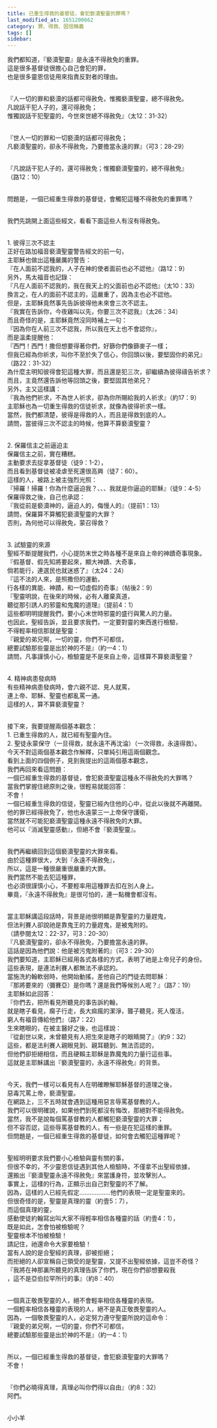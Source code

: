 ```yaml
---
title: 已重生得救的基督徒，會犯褻瀆聖靈的罪嗎？
last_modified_at: 1651200662
category: 罪、得救、因信稱義
tags: []
sidebar: 
---
```


<p>我們都知道，『褻瀆聖靈』是永遠不得赦免的重罪。<br/>
這是很多基督徒很擔心自己會犯的罪，<br/>
也是很多靈恩信徒用來指責反對者的理由。</p>
<p><br/>
『人一切的罪和褻瀆的話都可得赦免，惟獨褻瀆聖靈，總不得赦免。<br/>
凡說話干犯人子的，還可得赦免；<br/>
惟獨說話干犯聖靈的，今世來世總不得赦免』（太12：31-32）</p>
<p><br/>
『世人一切的罪和一切褻瀆的話都可得赦免；<br/>
凡褻瀆聖靈的，卻永不得赦免，乃要擔當永遠的罪』（可3：28-29）</p>
<p><br/>
『凡說話干犯人子的，還可得赦免；惟獨褻瀆聖靈的，總不得赦免』<br/>
（路12：10）</p>
<p><br/>
問題是，一個已經重生得救的基督徒，會觸犯這種不得赦免的重罪嗎？</p>
<p><br/>
我們先跳開上面這些經文，看看下面這些人有沒有得赦免。</p>
<p><br/>
1. 彼得三次不認主<br/>
正好在路加福音褻瀆聖靈警告經文的前一句，<br/>
主耶穌也做出這種嚴厲的警告：<br/>
『在人面前不認我的，人子在神的使者面前也必不認他』（路12：9）<br/>
另外，馬太福音也記錄：<br/>
『凡在人面前不認我的，我在我天上的父面前也必不認他』（太10：33）<br/>
換言之，在人的面前不認主的，這嚴重了，因為主也必不認他。<br/>
但是，主耶穌竟然事先告訴彼得他未來會三次不認主。<br/>
『我實在告訴你，今夜雞叫以先，你要三次不認我』（太26：34）<br/>
而且奇怪的是，主耶穌竟然沒同時補上一句：<br/>
『因為你在人前三次不認我，所以我在天上也不會認你』，<br/>
而是溫柔提醒他：<br/>
『西門！西門！撒但想要得著你們，好篩你們像篩麥子一樣；<br/>
但我已經為你祈求，叫你不至於失了信心，你回頭以後，要堅固你的弟兄』<br/>
（路22：31-32）<br/>
為什麼主明知彼得會犯這種大罪，而且還是犯三次，卻繼續為彼得禱告祈求？<br/>
而且，主竟然還告訴他等回頭之後，要堅固其他弟兄？<br/>
另外，主又這樣講：<br/>
『我為他們祈求，不為世人祈求，卻為你所賜給我的人祈求』（約17：9）<br/>
主耶穌也為一切重生得救的信徒祈求，就像為彼得祈求一樣。<br/>
當然，我們都清楚，彼得是得救的人，而且是得救到底的人。<br/>
請問，當彼得三次不認主的時候，他算不算褻瀆聖靈？</p>
<p><br/>
2. 保羅信主之前逼迫主<br/>
保羅信主之前，實在糟糕。<br/>
主動要求去捉拿基督徒（徒9：1-2），<br/>
而且看到基督徒被凌虐至死還很高興（徒7：60）。<br/>
這樣的人，被路上被主強烈光照：<br/>
『掃羅！掃羅！你為什麼逼迫我？、、、我就是你逼迫的耶穌』（徒9：4-5）<br/>
保羅得救之後，自己也承認：<br/>
『我從前是褻瀆神的，逼迫人的，侮慢人的』（提前1：13）<br/>
請問，保羅算不算觸犯褻瀆聖靈的大罪？<br/>
否則，為何他可以得赦免，蒙召得救？</p>
<p><br/>
3. 試驗靈的來源<br/>
聖經不斷提醒我們，小心提防末世之時各種不是來自上帝的神蹟奇事現象。<br/>
『假基督、假先知將要起來，顯大神蹟、大奇事，<br/>
倘若能行，連選民也就迷惑了』（太24：24）<br/>
『這不法的人來，是照撒但的運動，<br/>
行各樣的異能、神蹟，和一切虛假的奇事』（帖後2：9）<br/>
『聖靈明說，在後來的時候，必有人離棄真道，<br/>
聽從那引誘人的邪靈和鬼魔的道理』（提前4：1）<br/>
這些都明明提醒我們，要小心末世時邪靈的盛行與驚人的力量。<br/>
也因此，聖經告訴，並且要求我們，一定要對靈的東西進行檢驗，<br/>
不得輕率相信那就是聖靈：<br/>
『親愛的弟兄啊，一切的靈，你們不可都信，<br/>
總要試驗那些靈是出於神的不是』（約一4：1）<br/>
請問，凡事謹慎小心，檢驗靈是不是來自上帝，這樣算不算褻瀆聖靈？</p>
<p><br/>
4. 精神病患發病時<br/>
有些精神病患發病時，會六親不認、見人就罵，<br/>
連上帝、耶穌、聖靈也都亂罵一通。<br/>
這樣的人，算不算褻瀆聖靈？</p>
<p><br/>
接下來，我要提醒兩個基本觀念：<br/>
1. 已重生得救的人，就已經有聖靈內住。<br/>
2. 聖徒永蒙保守（一旦得救，就永遠不再沈淪）（一次得救，永遠得救）。<br/>
今天不對這兩個基本觀念作解釋，只單純引用這兩個觀念。<br/>
看到上面的四個例子，見到我提出的這兩個基本觀念，<br/>
我們再回來看這問題：<br/>
一個已經重生得救的基督徒，會犯褻瀆聖靈這種永不得赦免的大罪嗎？<br/>
當我們掌握住總原則之後，很輕易就能回答：<br/>
不會！<br/>
一個已經重生得救的信徒，聖靈已經內住他的心中，從此以後就不再離開。<br/>
他的罪已經得赦免了，他也永遠蒙三一上帝保守護衛，<br/>
當然就不可能犯褻瀆聖靈這種永遠不得赦免的大罪。<br/>
他可以『消滅聖靈感動』，但絕不會『褻瀆聖靈』。</p>
<p><br/>
我們再繼續回到這個褻瀆聖靈的大罪來看。<br/>
由於這種罪很大，大到『永遠不得赦免』，<br/>
所以，這是一種很嚴重很嚴重的大罪。<br/>
我們當然不能去犯這種罪，<br/>
也必須很謹慎小心，不要輕率用這種罪去扣在別人身上。<br/>
畢竟，『永遠不得赦免』是很可怕的，連一點機會都沒有。</p>
<p><br/>
當主耶穌講這段話時，背景是祂很明顯是靠聖靈的力量趕鬼，<br/>
但法利賽人卻說祂是靠鬼王的力量趕鬼，是被鬼附的。<br/>
（請參閱太12：22-37，可3：20-30）<br/>
『凡褻瀆聖靈的，卻永不得赦免，乃要擔當永遠的罪。<br/>
這話是因為他們說：他是被污鬼附著的』（可3：29-30）<br/>
我們要知道，主耶穌已經用各式各樣的方式，表明了祂是上帝兒子的身份。<br/>
這些表現，是連法利賽人都無法不承認的。<br/>
當施洗約翰軟弱時，他開始動搖，差他自己的門徒去問耶穌：<br/>
『那將要來的（彌賽亞）是你嗎？還是我們等候別人呢？』（路7：19）<br/>
主耶穌如此回答：<br/>
『你們去，把所看見所聽見的事告訴約翰，<br/>
就是瞎子看見，瘸子行走，長大痲瘋的潔淨，聾子聽見，死人復活，<br/>
窮人有福音傳給他們』（路7：22）<br/>
生來瞎眼的，在被主醫好之後，也這樣說：<br/>
『從創世以來，未曾聽見有人把生來是瞎子的眼睛開了』（約9：32）<br/>
這些，都是法利賽人親眼見到、親耳聽到、無法否認的，<br/>
但他們卻拒絕相信，而且硬賴主耶穌是靠魔鬼的力量行這些事。<br/>
這就是主耶穌講出『褻瀆聖靈的，永遠不得赦免』的背景。</p>
<p><br/>
今天，我們一樣可以看見有人在明確瞭解耶穌基督的道理之後，<br/>
惡毒咒罵上帝，褻瀆聖靈。<br/>
在網路上，三不五時就會遇到這種用惡言辱罵基督教的人。<br/>
我們可以很明確說，如果他們到死都沒有悔改，那絕對不能得赦免。<br/>
當然，我不是說每個罵基督教的人都觸犯褻瀆聖靈的大罪；<br/>
但不容否認，這些辱罵基督教的人，有一些是在犯這樣的重罪。<br/>
但問題是，一個已經重生得救的基督徒，如何會去觸犯這種罪呢？</p>
<p><br/>
聖經明明要求我們要小心檢驗與靈有關的事，<br/>
但很不幸的，不少靈恩信徒遇到其他人檢驗時，不僅拿不出聖經依據，<br/>
還搬出『褻瀆聖靈永遠不得赦免』來當護身符，並攻擊別人。<br/>
事實上，這樣的行為，正顯示出自己對聖靈的不了解。<br/>
因為，這樣的人已經先假定………………他們的表現一定是聖靈來的。<br/>
但很奇怪的是，聖靈是真理的靈（約壹5：7），<br/>
而這個真理的靈，<br/>
感動使徒約翰寫出叫大家不得輕率相信各種靈的話（約壹4：1），<br/>
既是如此，怎會怕被檢驗呢？<br/>
聖靈根本不怕被檢驗！<br/>
請記住，祂還命令大家要檢驗！<br/>
當有人說的是合聖經的真理，卻被拒絕；<br/>
而拒絕的人卻宣稱自己領受的是聖靈，又提不出聖經依據，這豈不奇怪？<br/>
『我將在神那裏所聽見的真理告訴了你們，現在你們卻想要殺我<br/>
，這不是亞伯拉罕所行的事』（約8：40）</p>
<p><br/>
一個真正敬畏聖靈的人，絕不會輕率相信各種靈的表現。<br/>
一個輕率相信各種靈的表現的人，絕不是真正敬畏聖靈的人。<br/>
因為，一個敬畏聖靈的人，必定努力遵守聖靈所說的這命令：<br/>
『親愛的弟兄啊，一切的靈，你們不可都信，<br/>
總要試驗那些靈是出於神的不是』（約一4：1）</p>
<p><br/>
所以，一個已經重生得救的基督徒，會犯褻瀆聖靈的大罪嗎？<br/>
不會！</p>
<p><br/>
『你們必曉得真理，真理必叫你們得以自由』（約8：32）<br/>
阿們。</p>
<p><br/>
小小羊</p>

